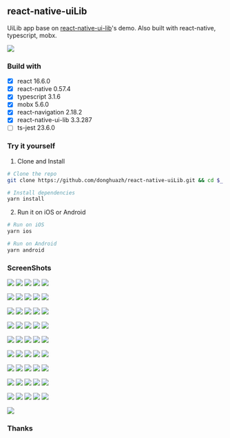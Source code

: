## react-native-uiLib

UiLib app base on [react-native-ui-lib](https://github.com/wix/react-native-ui-lib)'s demo. Also built with react-native, typescript, mobx.

![](https://ws1.sinaimg.cn/bmiddle/006tNbRwly1fx5j6mr1opj30m80m8t8r.jpg)

### Build with

- [x] react 16.6.0
- [x] react-native 0.57.4
- [x] typescript 3.1.6
- [x] mobx 5.6.0
- [x] react-navigation 2.18.2
- [x] react-native-ui-lib 3.3.287
- [ ] ts-jest 23.6.0

### Try it yourself

1. Clone and Install

```bash
# Clone the repo
git clone https://github.com/donghuazh/react-native-uiLib.git && cd $_

# Install dependencies
yarn install
```

2. Run it on iOS or Android

```bash
# Run on iOS
yarn ios

# Run on Android
yarn android
```

### ScreenShots

![](https://ws2.sinaimg.cn/bmiddle/006tNbRwly1fx5g0ygpocj30v91vo0wj.jpg)
![](https://ws3.sinaimg.cn/bmiddle/006tNbRwly1fx5g2c7tdzj30v91vodjg.jpg)
![](https://ws1.sinaimg.cn/bmiddle/006tNbRwly1fx5g2pfg4pj30v91vowi5.jpg)
![](https://ws4.sinaimg.cn/bmiddle/006tNbRwly1fx5g2y7doaj30v91von0z.jpg)
![](https://ws3.sinaimg.cn/bmiddle/006tNbRwly1fx5g3btwjbj30v91vowi3.jpg)

![](https://ws4.sinaimg.cn/bmiddle/006tNbRwly1fx5g3p4uu9j30v91votbt.jpg)
![](https://ws3.sinaimg.cn/bmiddle/006tNbRwly1fx5g3vl2vlj30v91vote7.jpg)
![](https://ws3.sinaimg.cn/bmiddle/006tNbRwly1fx5g45gdbmj30v91voq8x.jpg)
![](https://ws4.sinaimg.cn/bmiddle/006tNbRwly1fx5g4amg8wj30v91vo41s.jpg)
![](https://ws1.sinaimg.cn/bmiddle/006tNbRwly1fx5g4f0bktj30v91von22.jpg)

![](https://ws2.sinaimg.cn/bmiddle/006tNbRwly1fx5g4jo8cvj30v91voadz.jpg)
![](https://ws2.sinaimg.cn/bmiddle/006tNbRwly1fx5g4n2g8lj30v91vojtm.jpg)
![](https://ws3.sinaimg.cn/bmiddle/006tNbRwly1fx5g4qxsgjj30v91vowi1.jpg)
![](https://ws4.sinaimg.cn/bmiddle/006tNbRwly1fx5g4yf7ltj30v91von3t.jpg)
![](https://ws3.sinaimg.cn/bmiddle/006tNbRwly1fx5g53am07j30v91voq63.jpg)

![](https://ws1.sinaimg.cn/bmiddle/006tNbRwly1fx5g6mps7ij30v91votdm.jpg)
![](https://ws2.sinaimg.cn/bmiddle/006tNbRwly1fx5g749yg6j30v91voqlz.jpg)
![](https://ws2.sinaimg.cn/bmiddle/006tNbRwly1fx5g7arj3jj30v91vowg9.jpg)
![](https://ws1.sinaimg.cn/bmiddle/006tNbRwly1fx5g7gktqrj30v91vojtj.jpg)
![](https://ws3.sinaimg.cn/bmiddle/006tNbRwly1fx5g7mnnfaj30v91vo0vb.jpg)

![](https://ws1.sinaimg.cn/bmiddle/006tNbRwly1fx5g7y3tg6j30v91vo77a.jpg)
![](https://ws2.sinaimg.cn/bmiddle/006tNbRwly1fx5g86k5tbj30v91vowk0.jpg)
![](https://ws2.sinaimg.cn/bmiddle/006tNbRwly1fx5g8cuog9j30v91vo443.jpg)
![](https://ws3.sinaimg.cn/bmiddle/006tNbRwly1fx5g8ldsn2j30v91vo410.jpg)
![](https://ws4.sinaimg.cn/bmiddle/006tNbRwly1fx5g8pjqnrj30v91votcp.jpg)

![](https://ws4.sinaimg.cn/bmiddle/006tNbRwly1fx5g9ru76tj30v91votav.jpg)
![](https://ws4.sinaimg.cn/bmiddle/006tNbRwly1fx5gaibvdxj30v91vo7b7.jpg)
![](https://ws1.sinaimg.cn/bmiddle/006tNbRwly1fx5gamxvtxj30v91voace.jpg)
![](https://ws3.sinaimg.cn/bmiddle/006tNbRwly1fx5gaqnrh8j30v91vowi0.jpg)
![](https://ws4.sinaimg.cn/bmiddle/006tNbRwly1fx5gaum63xj30v91vodiq.jpg)

![](https://ws3.sinaimg.cn/bmiddle/006tNbRwly1fx5gazowy3j30v91votb5.jpg)
![](https://ws1.sinaimg.cn/bmiddle/006tNbRwly1fx5gb8ztrnj30v91vo418.jpg)
![](https://ws3.sinaimg.cn/bmiddle/006tNbRwly1fx5gbd08npj30v91voq82.jpg)
![](https://ws1.sinaimg.cn/bmiddle/006tNbRwly1fx5gbge222j30v91votcu.jpg)
![](https://ws3.sinaimg.cn/bmiddle/006tNbRwly1fx5gbrqszqj30v91vojua.jpg)


![](https://ws3.sinaimg.cn/bmiddle/006tNbRwly1fx5gby1biuj30v91voq6a.jpg)
![](https://ws2.sinaimg.cn/bmiddle/006tNbRwly1fx5gc2j7xlj30v91vodiw.jpg)
![](https://ws2.sinaimg.cn/bmiddle/006tNbRwly1fx5gc7sclgj30v91votkc.jpg)
![](https://ws4.sinaimg.cn/bmiddle/006tNbRwly1fx5gcbfghkj30v91vowpy.jpg)
![](https://ws4.sinaimg.cn/bmiddle/006tNbRwly1fx5gcfxsu0j30v91voqh4.jpg)

![](https://ws2.sinaimg.cn/bmiddle/006tNbRwly1fx5gea8d01j30v91vo7kx.jpg)
![](https://ws4.sinaimg.cn/bmiddle/006tNbRwly1fx5geht354j30v91vo1gp.jpg)
![](https://ws4.sinaimg.cn/bmiddle/006tNbRwly1fx5gemvcorj30v91vonpd.jpg)
![](https://ws2.sinaimg.cn/bmiddle/006tNbRwly1fx5gewxgcnj30v91voaiz.jpg)
![](https://ws3.sinaimg.cn/bmiddle/006tNbRwly1fx5gf1rw99j30v91vodms.jpg)

![](https://ws3.sinaimg.cn/bmiddle/006tNbRwly1fx5gf7ermij30v91vo13j.jpg)

### Thanks

